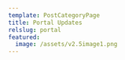 ```yaml
---
template: PostCategoryPage
title: Portal Updates
relslug: portal
featured:
  image: /assets/v2.5image1.png
---
```



